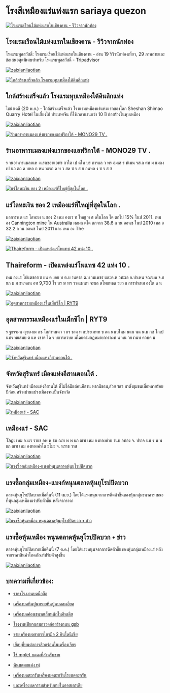 # โรงสีเหมืองแร่แห่งแรก sariaya quezon
<a href="https://mnn.zoosnet.net/LR/Chatpre.aspx?id=MNN94995150&p=https://topgrinding.com/" target="_blank">![โรงแรมเรือนไม้แห่งแรกในเชียงคาน - รีวิวจากนักท่อง ](https://github.com/technlg/images/blob/main/12.jpg)</a>
## โรงแรมเรือนไม้แห่งแรกในเชียงคาน - รีวิวจากนักท่อง 
โรงแรมพูลสวัสดิ์: โรงแรมเรือนไม้แห่งแรกในเชียงคาน - อ่าน 19 รีวิวนักท่องเที่ยว, 29 ภาพถ่ายและข้อเสนอสุดพิเศษสำหรับ โรงแรมพูลสวัสดิ์ - Tripadvisor
<a href="https://mnn.zoosnet.net/LR/Chatpre.aspx?id=MNN94995150&p=https://topgrinding.com/" target="_blank"><img src="https://github.com/technlg/images/raw/main/chat11.jpg" alt="zaixianliaotian"/></a><a href="//whatsapp.shibangsoft.com/WhatsApp.php" ><img src="https://github.com/technlg/images/raw/main/chat11.png" alt=""></a>
<a href="https://mnn.zoosnet.net/LR/Chatpre.aspx?id=MNN94995150&p=https://topgrinding.com/" target="_blank">![ใกล้สร้างเสร็จแล้ว โรงแรมหุบเหมืองใต้ดินลึกแห่ง ](https://github.com/technlg/images/blob/main/3.jpg)</a>
## ใกล้สร้างเสร็จแล้ว โรงแรมหุบเหมืองใต้ดินลึกแห่ง 
ไชน่าเดลี (20 พ.ย.) - ใกล้สร้างเสร็จแล้ว โรงแรมเหมืองแร่แห่งแรกของโลก Sheshan Shimao Quarry Hotel ในเซี่ยงไฮ้ ประเทศจีน ที่ใช้เวลานานกว่า 10 ปี ก่อสร้างในหุบเหมือง 
<a href="https://mnn.zoosnet.net/LR/Chatpre.aspx?id=MNN94995150&p=https://topgrinding.com/" target="_blank"><img src="https://github.com/technlg/images/raw/main/chat11.jpg" alt="zaixianliaotian"/></a><a href="//whatsapp.shibangsoft.com/WhatsApp.php" ><img src="https://github.com/technlg/images/raw/main/chat11.png" alt=""></a>
<a href="https://mnn.zoosnet.net/LR/Chatpre.aspx?id=MNN94995150&p=https://topgrinding.com/" target="_blank">![ร้านอาหารแมลงแห่งแรกของแอฟริกาใต้ - MONO29 TV .](https://github.com/technlg/images/blob/main/48.jpg)</a>
## ร้านอาหารแมลงแห่งแรกของแอฟริกาใต้ - MONO29 TV .
ร านอาหารแมลงแห งแรกของแอฟร กาใต เป ดให บร การแล ว พร อมเส ร ฟเมน รสเล ศท ม แมลงเป นว ตถ ด บหล ก หน าแรก ด ท ว สด ซ ร ส ย อนหล ง ซ ร ส ซ 
<a href="https://mnn.zoosnet.net/LR/Chatpre.aspx?id=MNN94995150&p=https://topgrinding.com/" target="_blank"><img src="https://github.com/technlg/images/raw/main/chat11.jpg" alt="zaixianliaotian"/></a><a href="//whatsapp.shibangsoft.com/WhatsApp.php" ><img src="https://github.com/technlg/images/raw/main/chat11.png" alt=""></a>
<a href="https://mnn.zoosnet.net/LR/Chatpre.aspx?id=MNN94995150&p=https://topgrinding.com/" target="_blank">![แร่โลหะเงิน ของ 2 เหมืองแร่ที่ใหญ่ที่สุดในโลก .](https://github.com/technlg/images/blob/main/51.jpg)</a>
## แร่โลหะเงิน ของ 2 เหมืองแร่ที่ใหญ่ที่สุดในโลก .
ผลการข ด แร โลหะเง น ของ 2 เหม องแร ท ใหญ ท ส ดในโลก ได ตกไป 15% ในป 2011. เหม อง Cannington mine ใน Australia ผลผล ตได ตกจาก 38.6 ล าน ออนซ ในป 2010 เหล อ 32.2 ล าน ออนซ ในป 2011 และ เหม อง The 
<a href="https://mnn.zoosnet.net/LR/Chatpre.aspx?id=MNN94995150&p=https://topgrinding.com/" target="_blank"><img src="https://github.com/technlg/images/raw/main/chat11.jpg" alt="zaixianliaotian"/></a><a href="//whatsapp.shibangsoft.com/WhatsApp.php" ><img src="https://github.com/technlg/images/raw/main/chat11.png" alt=""></a>
<a href="https://mnn.zoosnet.net/LR/Chatpre.aspx?id=MNN94995150&p=https://topgrinding.com/" target="_blank">![Thaireform - เปิดแหล่งแร่โพแทซ 42 แห่ง 10 .](https://github.com/technlg/images/blob/main/50.jpg)</a>
## Thaireform - เปิดแหล่งแร่โพแทซ 42 แห่ง 10 .
เหม องแร โปแตชอาเซ ยน ต งอย ท ต.บ านตาล ต.บ านเพชร และต.ห วทะเล อ.บำเหน จณรงค จ.ช ยภ ม ม ขนาดเน อท 9,700 ไร บร ษ ทฯ วางแผนท จะผล ตโพแทชด วยว ธ การทำเหม องใต ด น 
<a href="https://mnn.zoosnet.net/LR/Chatpre.aspx?id=MNN94995150&p=https://topgrinding.com/" target="_blank"><img src="https://github.com/technlg/images/raw/main/chat11.jpg" alt="zaixianliaotian"/></a><a href="//whatsapp.shibangsoft.com/WhatsApp.php" ><img src="https://github.com/technlg/images/raw/main/chat11.png" alt=""></a>
<a href="https://mnn.zoosnet.net/LR/Chatpre.aspx?id=MNN94995150&p=https://topgrinding.com/" target="_blank">![อุตสาหกรรมเหมืองแร่ในเม็กซิโก | RYT9](https://github.com/technlg/images/blob/main/44.jpg)</a>
## อุตสาหกรรมเหมืองแร่ในเม็กซิโก | RYT9
ร ฐธรรมน ญของเม กซ โกกำหนดว า แร ธาต ท กประเภทท ข ดค นพบในผ นแผ นด นเม กซ โกเป นทร พยสมบ ต แห งชาต ได ร บการควบค มโดยตามกฎหมายการลงท น หน วยงานท ควบค ม 
<a href="https://mnn.zoosnet.net/LR/Chatpre.aspx?id=MNN94995150&p=https://topgrinding.com/" target="_blank"><img src="https://github.com/technlg/images/raw/main/chat11.jpg" alt="zaixianliaotian"/></a><a href="//whatsapp.shibangsoft.com/WhatsApp.php" ><img src="https://github.com/technlg/images/raw/main/chat11.png" alt=""></a>
<a href="https://mnn.zoosnet.net/LR/Chatpre.aspx?id=MNN94995150&p=https://topgrinding.com/" target="_blank">![จังหวัดสุรินทร์ เมืองแห่งอีสานตอนใต้ .](https://github.com/technlg/images/blob/main/59.jpg)</a>
## จังหวัดสุรินทร์ เมืองแห่งอีสานตอนใต้ .
จังหวัดสุรินทร์ เมืองแห่งอีสานใต้ ที่ไม่ได้มีแต่คนอีสาน หากมีขอม,ส่วย ฯลฯ มาตั้งชุมชนเมื่อหลายร้อยปีก่อน สร้างบ้านแปรงเมืองจนเป็นจังหวัด 
<a href="https://mnn.zoosnet.net/LR/Chatpre.aspx?id=MNN94995150&p=https://topgrinding.com/" target="_blank"><img src="https://github.com/technlg/images/raw/main/chat11.jpg" alt="zaixianliaotian"/></a><a href="//whatsapp.shibangsoft.com/WhatsApp.php" ><img src="https://github.com/technlg/images/raw/main/chat11.png" alt=""></a>
<a href="https://mnn.zoosnet.net/LR/Chatpre.aspx?id=MNN94995150&p=https://topgrinding.com/" target="_blank">![เหมืองแร่ - SAC](https://github.com/technlg/images/blob/main/45.jpg)</a>
## เหมืองแร่ - SAC
Tag: เหม องแร รายช อพ พ ธภ ณฑ พ พ ธภ ณฑ เหม องทองคำบ านบ อทอง จ. ปราจ นบ ร พ พ ธภ ณฑ เหม องทองคำโต ะโมะ จ. นราธ วาส 
<a href="https://mnn.zoosnet.net/LR/Chatpre.aspx?id=MNN94995150&p=https://topgrinding.com/" target="_blank"><img src="https://github.com/technlg/images/raw/main/chat11.jpg" alt="zaixianliaotian"/></a><a href="//whatsapp.shibangsoft.com/WhatsApp.php" ><img src="https://github.com/technlg/images/raw/main/chat11.png" alt=""></a>
<a href="https://mnn.zoosnet.net/LR/Chatpre.aspx?id=MNN94995150&p=https://topgrinding.com/" target="_blank">![แรงซื้อกลุ่มเหมือง-แบงก์หนุนตลาดหุ้นยุโรปปิดบวก ](https://github.com/technlg/images/blob/main/43.jpg)</a>
## แรงซื้อกลุ่มเหมือง-แบงก์หนุนตลาดหุ้นยุโรปปิดบวก 
ตลาดหุ้นยุโรปปิดบวกเมื่อคืนนี้ (11 เม.ย.) โดยได้แรงหนุนจากการดีดตัวขึ้นของหุ้นกลุ่มธนาคาร ขณะที่หุ้นกลุ่มเหมืองแร่ปรับตัวขึ้น หลังจากราคา 
<a href="https://mnn.zoosnet.net/LR/Chatpre.aspx?id=MNN94995150&p=https://topgrinding.com/" target="_blank"><img src="https://github.com/technlg/images/raw/main/chat11.jpg" alt="zaixianliaotian"/></a><a href="//whatsapp.shibangsoft.com/WhatsApp.php" ><img src="https://github.com/technlg/images/raw/main/chat11.png" alt=""></a>
<a href="https://mnn.zoosnet.net/LR/Chatpre.aspx?id=MNN94995150&p=https://topgrinding.com/" target="_blank">![แรงซื้อหุ้นเหมือง หนุนตลาดหุ้นยุโรปปิดบวก • ข่าว ](https://github.com/technlg/images/blob/main/47.jpg)</a>
## แรงซื้อหุ้นเหมือง หนุนตลาดหุ้นยุโรปปิดบวก • ข่าว 
ตลาดหุ้นยุโรปปิดบวกเมื่อคืนนี้ (7 ต.ค.) โดยได้แรงหนุนจากการดีดตัวขึ้นของหุ้นกลุ่มเหมืองแร่ หลังจากราคาสินค้าโภคภัณฑ์ปรับตัวสูงขึ้น
<a href="https://mnn.zoosnet.net/LR/Chatpre.aspx?id=MNN94995150&p=https://topgrinding.com/" target="_blank"><img src="https://github.com/technlg/images/raw/main/chat11.jpg" alt="zaixianliaotian"/></a><a href="//whatsapp.shibangsoft.com/WhatsApp.php" ><img src="https://github.com/technlg/images/raw/main/chat11.png" alt=""></a>
## บทความที่เกี่ยวข้อง:
* [ราคาโรงงานบดมือถือ](%E0%B8%A3%E0%B8%B2%E0%B8%84%E0%B8%B2%E0%B9%82%E0%B8%A3%E0%B8%87%E0%B8%87%E0%B8%B2%E0%B8%99%E0%B8%9A%E0%B8%94%E0%B8%A1%E0%B8%B7%E0%B8%AD%E0%B8%96%E0%B8%B7%E0%B8%AD.md)
* [เครื่องบดหินปูนทรายหินปูนบดละเอียด](%E0%B9%80%E0%B8%84%E0%B8%A3%E0%B8%B7%E0%B9%88%E0%B8%AD%E0%B8%87%E0%B8%9A%E0%B8%94%E0%B8%AB%E0%B8%B4%E0%B8%99%E0%B8%9B%E0%B8%B9%E0%B8%99%E0%B8%97%E0%B8%A3%E0%B8%B2%E0%B8%A2%E0%B8%AB%E0%B8%B4%E0%B8%99%E0%B8%9B%E0%B8%B9%E0%B8%99%E0%B8%9A%E0%B8%94%E0%B8%A5%E0%B8%B0%E0%B9%80%E0%B8%AD%E0%B8%B5%E0%B8%A2%E0%B8%94.md)
* [เครื่องบดค้อนขนาดเล็กหนักในอินเดีย](%E0%B9%80%E0%B8%84%E0%B8%A3%E0%B8%B7%E0%B9%88%E0%B8%AD%E0%B8%87%E0%B8%9A%E0%B8%94%E0%B8%84%E0%B9%89%E0%B8%AD%E0%B8%99%E0%B8%82%E0%B8%99%E0%B8%B2%E0%B8%94%E0%B9%80%E0%B8%A5%E0%B9%87%E0%B8%81%E0%B8%AB%E0%B8%99%E0%B8%B1%E0%B8%81%E0%B9%83%E0%B8%99%E0%B8%AD%E0%B8%B4%E0%B8%99%E0%B9%80%E0%B8%94%E0%B8%B5%E0%B8%A2.md)
* [โรงงานเปียกผสมกรวดก่อสร้างถนน gsb](%E0%B9%82%E0%B8%A3%E0%B8%87%E0%B8%87%E0%B8%B2%E0%B8%99%E0%B9%80%E0%B8%9B%E0%B8%B5%E0%B8%A2%E0%B8%81%E0%B8%9C%E0%B8%AA%E0%B8%A1%E0%B8%81%E0%B8%A3%E0%B8%A7%E0%B8%94%E0%B8%81%E0%B9%88%E0%B8%AD%E0%B8%AA%E0%B8%A3%E0%B9%89%E0%B8%B2%E0%B8%87%E0%B8%96%E0%B8%99%E0%B8%99%20gsb.md)
* [ขายเครื่องบดขากรรไกรมือ 2 อินโดนีเซีย](%E0%B8%82%E0%B8%B2%E0%B8%A2%E0%B9%80%E0%B8%84%E0%B8%A3%E0%B8%B7%E0%B9%88%E0%B8%AD%E0%B8%87%E0%B8%9A%E0%B8%94%E0%B8%82%E0%B8%B2%E0%B8%81%E0%B8%A3%E0%B8%A3%E0%B9%84%E0%B8%81%E0%B8%A3%E0%B8%A1%E0%B8%B7%E0%B8%AD%202%20%E0%B8%AD%E0%B8%B4%E0%B8%99%E0%B9%82%E0%B8%94%E0%B8%99%E0%B8%B5%E0%B9%80%E0%B8%8B%E0%B8%B5%E0%B8%A2.md)
* [เยื่อบุที่ทนต่อการสึกกร่อนในเครื่องเจียร](%E0%B9%80%E0%B8%A2%E0%B8%B7%E0%B9%88%E0%B8%AD%E0%B8%9A%E0%B8%B8%E0%B8%97%E0%B8%B5%E0%B9%88%E0%B8%97%E0%B8%99%E0%B8%95%E0%B9%88%E0%B8%AD%E0%B8%81%E0%B8%B2%E0%B8%A3%E0%B8%AA%E0%B8%B6%E0%B8%81%E0%B8%81%E0%B8%A3%E0%B9%88%E0%B8%AD%E0%B8%99%E0%B9%83%E0%B8%99%E0%B9%80%E0%B8%84%E0%B8%A3%E0%B8%B7%E0%B9%88%E0%B8%AD%E0%B8%87%E0%B9%80%E0%B8%88%E0%B8%B5%E0%B8%A2%E0%B8%A3.md)
* [ใช้ mplet บดคงที่สำหรับขาย](%E0%B9%83%E0%B8%8A%E0%B9%89%20mplet%20%E0%B8%9A%E0%B8%94%E0%B8%84%E0%B8%87%E0%B8%97%E0%B8%B5%E0%B9%88%E0%B8%AA%E0%B8%B3%E0%B8%AB%E0%B8%A3%E0%B8%B1%E0%B8%9A%E0%B8%82%E0%B8%B2%E0%B8%A2.md)
* [หินบดตกแต่ง nj](%E0%B8%AB%E0%B8%B4%E0%B8%99%E0%B8%9A%E0%B8%94%E0%B8%95%E0%B8%81%E0%B9%81%E0%B8%95%E0%B9%88%E0%B8%87%20nj.md)
* [เครื่องบดตะกรันเครื่องบดตะกรันโรงบดตะกรัน](%E0%B9%80%E0%B8%84%E0%B8%A3%E0%B8%B7%E0%B9%88%E0%B8%AD%E0%B8%87%E0%B8%9A%E0%B8%94%E0%B8%95%E0%B8%B0%E0%B8%81%E0%B8%A3%E0%B8%B1%E0%B8%99%E0%B9%80%E0%B8%84%E0%B8%A3%E0%B8%B7%E0%B9%88%E0%B8%AD%E0%B8%87%E0%B8%9A%E0%B8%94%E0%B8%95%E0%B8%B0%E0%B8%81%E0%B8%A3%E0%B8%B1%E0%B8%99%E0%B9%82%E0%B8%A3%E0%B8%87%E0%B8%9A%E0%B8%94%E0%B8%95%E0%B8%B0%E0%B8%81%E0%B8%A3%E0%B8%B1%E0%B8%99.md)
* [และเครื่องบดกรามสำหรับขายในออสเตรเลีย](%E0%B9%81%E0%B8%A5%E0%B8%B0%E0%B9%80%E0%B8%84%E0%B8%A3%E0%B8%B7%E0%B9%88%E0%B8%AD%E0%B8%87%E0%B8%9A%E0%B8%94%E0%B8%81%E0%B8%A3%E0%B8%B2%E0%B8%A1%E0%B8%AA%E0%B8%B3%E0%B8%AB%E0%B8%A3%E0%B8%B1%E0%B8%9A%E0%B8%82%E0%B8%B2%E0%B8%A2%E0%B9%83%E0%B8%99%E0%B8%AD%E0%B8%AD%E0%B8%AA%E0%B9%80%E0%B8%95%E0%B8%A3%E0%B9%80%E0%B8%A5%E0%B8%B5%E0%B8%A2.md)
